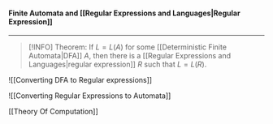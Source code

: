 #### Finite Automata and [[Regular Expressions and Languages|Regular Expression]]
---
>[!INFO]
Theorem: If $L = L(A)$ for some [[Deterministic Finite Automata|DFA]] $A$, then there is a [[Regular Expressions and Languages|regular expression]] $R$ such that $L =  L(R)$.


![[Converting DFA to Regular expressions]]


![[Converting Regular Expressions to Automata]]

[[Theory Of Computation]]